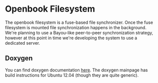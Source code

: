 Openbook Filesystem
==================

The openbook filesystem is a fuse-based file synchronizer. Once the fuse
filesystem is mounted file synchronization happens in the background. We're
planning to use a Bayou-like peer-to-peer synchronization strategy, however
at this point in time we're developing the system to use a dedicated server. 

Doxygen
--------

You can find doxygen documentation [here][1]. The doxygen mainpage has
build instructions for Ubuntu 12.04 (though they are quite generic). 

[1]: http://www.cheshirekow.com/~projects/openbook_fs/

